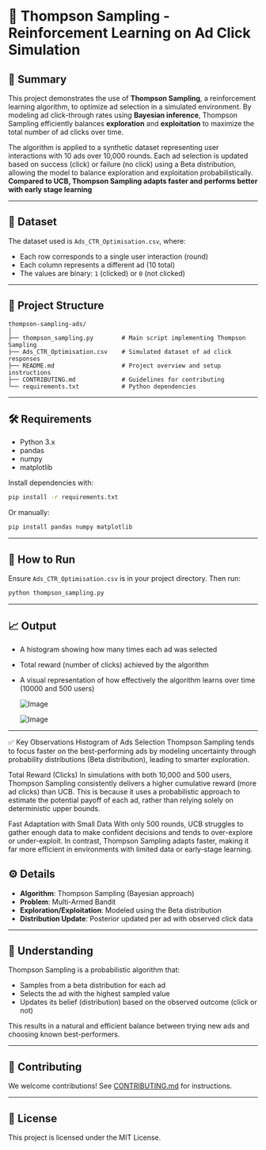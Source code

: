 
# 🎯 Thompson Sampling - Reinforcement Learning on Ad Click Simulation

## 📌 Summary

This project demonstrates the use of **Thompson Sampling**, a reinforcement learning algorithm, to optimize ad selection in a simulated environment. By modeling ad click-through rates using **Bayesian inference**, Thompson Sampling efficiently balances **exploration** and **exploitation** to maximize the total number of ad clicks over time.

The algorithm is applied to a synthetic dataset representing user interactions with 10 ads over 10,000 rounds. Each ad selection is updated based on success (click) or failure (no click) using a Beta distribution, allowing the model to balance exploration and exploitation probabilistically. **Compared to UCB, Thompson Sampling adapts faster and performs better with early stage learning**

---

## 📂 Dataset

The dataset used is `Ads_CTR_Optimisation.csv`, where:
- Each row corresponds to a single user interaction (round)
- Each column represents a different ad (10 total)
- The values are binary: `1` (clicked) or `0` (not clicked)

---

## 🧱 Project Structure

```
thompson-sampling-ads/
│
├── thompson_sampling.py        # Main script implementing Thompson Sampling
├── Ads_CTR_Optimisation.csv    # Simulated dataset of ad click responses
├── README.md                   # Project overview and setup instructions
├── CONTRIBUTING.md             # Guidelines for contributing
└── requirements.txt            # Python dependencies
```

---

## 🛠 Requirements

- Python 3.x  
- pandas  
- numpy  
- matplotlib

Install dependencies with:

```bash
pip install -r requirements.txt
```

Or manually:

```bash
pip install pandas numpy matplotlib
```

---

## 🚀 How to Run

Ensure `Ads_CTR_Optimisation.csv` is in your project directory. Then run:

```bash
python thompson_sampling.py
```

---

## 📈 Output

- A histogram showing how many times each ad was selected
- Total reward (number of clicks) achieved by the algorithm
- A visual representation of how effectively the algorithm learns over time (10000 and 500 users)
  
  ![Image](https://github.com/user-attachments/assets/688c5f10-8260-46e5-ab80-77b54517d8a7)
  
  ![Image](https://github.com/user-attachments/assets/675dfcf8-414a-4ebe-9329-f5e053ea11a9)
---

✅ Key Observations
Histogram of Ads Selection
Thompson Sampling tends to focus faster on the best-performing ads by modeling uncertainty through probability distributions (Beta distribution), leading to smarter exploration.

Total Reward (Clicks)
In simulations with both 10,000 and 500 users, Thompson Sampling consistently delivers a higher cumulative reward (more ad clicks) than UCB. This is because it uses a probabilistic approach to estimate the potential payoff of each ad, rather than relying solely on deterministic upper bounds.

Fast Adaptation with Small Data
With only 500 rounds, UCB struggles to gather enough data to make confident decisions and tends to over-explore or under-exploit.
In contrast, Thompson Sampling adapts faster, making it far more efficient in environments with limited data or early-stage learning.

## ⚙️ Details

- **Algorithm**: Thompson Sampling (Bayesian approach)
- **Problem**: Multi-Armed Bandit
- **Exploration/Exploitation**: Modeled using the Beta distribution
- **Distribution Update**: Posterior updated per ad with observed click data

---

## 🧠 Understanding

Thompson Sampling is a probabilistic algorithm that:
- Samples from a beta distribution for each ad
- Selects the ad with the highest sampled value
- Updates its belief (distribution) based on the observed outcome (click or not)

This results in a natural and efficient balance between trying new ads and choosing known best-performers.

---

## 🤝 Contributing

We welcome contributions! See [CONTRIBUTING.md](./CONTRIBUTING.md) for instructions.

---

## 📜 License

This project is licensed under the MIT License.
